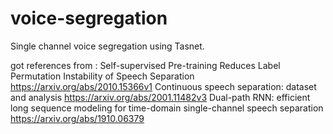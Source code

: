# voice-segregation

Single channel voice segregation using Tasnet.

got references from : Self-supervised Pre-training Reduces Label Permutation Instability of Speech Separation https://arxiv.org/abs/2010.15366v1 Continuous speech separation: dataset and analysis https://arxiv.org/abs/2001.11482v3 Dual-path RNN: efficient long sequence modeling for time-domain single-channel speech separation https://arxiv.org/abs/1910.06379
